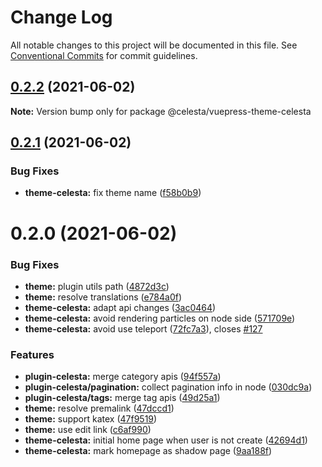 # Change Log

All notable changes to this project will be documented in this file.
See [Conventional Commits](https://conventionalcommits.org) for commit guidelines.

## [0.2.2](https://github.com/nsznsznjsz/blog/compare/v0.2.1...v0.2.2) (2021-06-02)

**Note:** Version bump only for package @celesta/vuepress-theme-celesta





## [0.2.1](https://github.com/nsznsznjsz/blog/compare/v0.2.0...v0.2.1) (2021-06-02)


### Bug Fixes

* **theme-celesta:** fix theme name ([f58b0b9](https://github.com/nsznsznjsz/blog/commit/f58b0b91c2de127f53c0d3cdef7969dcc961442f))





# 0.2.0 (2021-06-02)


### Bug Fixes

* **theme:** plugin utils path ([4872d3c](https://github.com/nsznsznjsz/blog/commit/4872d3c91169689bd845f8e282699f16fd5f4be9))
* **theme:** resolve translations ([e784a0f](https://github.com/nsznsznjsz/blog/commit/e784a0f0f7f4402fb06e67c490203186330e7de3))
* **theme-celesta:** adapt api changes ([3ac0464](https://github.com/nsznsznjsz/blog/commit/3ac0464495d86ae2275d920b20914fc4447b93e3))
* **theme-celesta:** avoid rendering particles on node side ([571709e](https://github.com/nsznsznjsz/blog/commit/571709e3fde5883d05f5d5a9ffd49e9cb5272882))
* **theme-celesta:** avoid use teleport ([72fc7a3](https://github.com/nsznsznjsz/blog/commit/72fc7a3914070308c7e1854e71ad2eda87a09bd8)), closes [#127](https://github.com/nsznsznjsz/blog/issues/127)


### Features

* **plugin-celesta:** merge category apis ([94f557a](https://github.com/nsznsznjsz/blog/commit/94f557a9e9d555dff6f02167df49136950d6be52))
* **plugin-celesta/pagination:** collect pagination info in node ([030dc9a](https://github.com/nsznsznjsz/blog/commit/030dc9a65d9d6f16d8835c288cc5261756ddb1d3))
* **plugin-celesta/tags:** merge tag apis ([49d25a1](https://github.com/nsznsznjsz/blog/commit/49d25a18691b61482045f8beb6fef8ef50ad803c))
* **theme:** resolve premalink ([47dccd1](https://github.com/nsznsznjsz/blog/commit/47dccd14c255d1e3053670e8a8aad7cc0101b03f))
* **theme:** support katex ([47f9519](https://github.com/nsznsznjsz/blog/commit/47f95195c0a088a46b13965a04d2c8930d15c192))
* **theme:** use edit link ([c6af990](https://github.com/nsznsznjsz/blog/commit/c6af99069d2826b429a65acc2166da8d7722be16))
* **theme-celesta:** initial home page when user is not create ([42694d1](https://github.com/nsznsznjsz/blog/commit/42694d109f44e3cd03d78533b23ae062d843388a))
* **theme-celesta:** mark homepage as shadow page ([9aa188f](https://github.com/nsznsznjsz/blog/commit/9aa188f4f53bee03afdb40fa2b171ff7fa5b3eb8))
